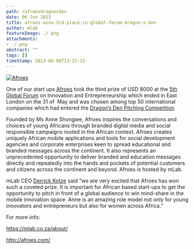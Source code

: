 ```yaml
---
path: /afroesdragonsden
date: 06 Jun 2013
title: afroes-wins-3rd-place-in-global-forum-dragon-s-den
author: mlab
featureImage: ./.png
attachments: 
- ./.png
abstract: ""
tags: []
timeStamp: 2013-06-06T13:21:15
---
```


[![Afroes](https:&#x2F;&#x2F;mlab.co.za&#x2F;wp-content&#x2F;uploads&#x2F;2013&#x2F;06&#x2F;Screen-Shot-2013-06-06-at-1.40.42-PM.png)](https:&#x2F;&#x2F;mlab.co.za&#x2F;wp-content&#x2F;uploads&#x2F;2013&#x2F;06&#x2F;Screen-Shot-2013-06-06-at-1.40.42-PM.png)

One of our start ups [Afroes](http:&#x2F;&#x2F;www.Afroes.com) took the third prize of USD 8000 at the [5th Global Forum](http:&#x2F;&#x2F;www.globalforum2013.co.za) on Innovation and Entrepreneurship which ended in East London on the 31 of  May and was chosen among top 50 international companies which had entered the [Dragon’s Den Pitching Competition](http:&#x2F;&#x2F;www.globalforum2013.co.za)

Founded by Ms Anne Shongwe, Afroes inspires the conversations and choices of young Africans through branded digital media and social responsible campaigns rooted in the African context. Afroes creates uniquely African mobile applications and tools for social development agencies and corporate enterprises keen to spread educational and branded messages across the continent. It also represents an unprecedented opportunity to deliver branded and education messages directly and repeatedly into the hands and pockets of potential customers and citizens across the continent and beyond. Afroes is hosted by mLab.

mLab CEO [Derrick Kotze](https:&#x2F;&#x2F;mlab.co.za) said “we are very excited that Afroes has won such a coveted prize. It is important for African based start-ups to get the opportunity to pitch in front of a global audience to win mind-share in the mobile innovation space. Anne is an amazing role model not only for young innovators and entrepreneurs but also for women across Africa.”

For more info:

[https:&#x2F;&#x2F;mlab.co.za&#x2F;about&#x2F;](https:&#x2F;&#x2F;mlab.co.za&#x2F;about&#x2F;)

[http:&#x2F;&#x2F;afroes.com&#x2F;](http:&#x2F;&#x2F;afroes.com&#x2F;)


